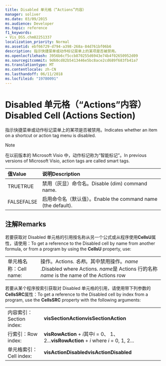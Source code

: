 ```yaml
---
title: Disabled 单元格（“Actions”内容）
manager: soliver
ms.date: 03/09/2015
ms.audience: Developer
ms.topic: reference
f1_keywords:
- Vis_DSS.chm82251337
localization_priority: Normal
ms.assetid: ebf66729-d794-a398-268a-84d761bf06b6
description: 指示快捷菜单或动作标记菜单上的某项是否被禁用。
ms.openlocfilehash: 3956b6cf5ccb870255d6943e74b4f02650952d09
ms.sourcegitcommit: 9d60cd82b5413446e5bc8ace2cd689f683fb41a7
ms.translationtype: MT
ms.contentlocale: zh-CN
ms.lasthandoff: 06/11/2018
ms.locfileid: "19780091"
---
```

# <a name="disabled-cell-actions-section"></a><span data-ttu-id="fd04b-103">Disabled 单元格（“Actions”内容）</span><span class="sxs-lookup"><span data-stu-id="fd04b-103">Disabled Cell (Actions Section)</span></span>

<span data-ttu-id="fd04b-104">指示快捷菜单或动作标记菜单上的某项是否被禁用。</span><span class="sxs-lookup"><span data-stu-id="fd04b-104">Indicates whether an item on a shortcut or action tag menu is disabled.</span></span>
  
> [!NOTE]
> <span data-ttu-id="fd04b-105">在以前版本的 Microsoft Visio 中，动作标记称为“智能标记”。</span><span class="sxs-lookup"><span data-stu-id="fd04b-105">In previous versions of Microsoft Visio, action tags are called smart tags.</span></span> 
  
|<span data-ttu-id="fd04b-106">**值**</span><span class="sxs-lookup"><span data-stu-id="fd04b-106">**Value**</span></span>|<span data-ttu-id="fd04b-107">**说明**</span><span class="sxs-lookup"><span data-stu-id="fd04b-107">**Description**</span></span>|
|:-----|:-----|
|<span data-ttu-id="fd04b-108">TRUE</span><span class="sxs-lookup"><span data-stu-id="fd04b-108">TRUE</span></span>  <br/> |<span data-ttu-id="fd04b-109">禁用（灰显）命令名。</span><span class="sxs-lookup"><span data-stu-id="fd04b-109">Disable (dim) command name.</span></span>  <br/> |
|<span data-ttu-id="fd04b-110">FALSE</span><span class="sxs-lookup"><span data-stu-id="fd04b-110">FALSE</span></span>  <br/> |<span data-ttu-id="fd04b-111">启用命令名（默认值）。</span><span class="sxs-lookup"><span data-stu-id="fd04b-111">Enable the command name (the default).</span></span>  <br/> |
   
## <a name="remarks"></a><span data-ttu-id="fd04b-112">注解</span><span class="sxs-lookup"><span data-stu-id="fd04b-112">Remarks</span></span>

<span data-ttu-id="fd04b-113">若要获取对 Disabled 单元格的引用按名称从另一个公式或从程序使用**CellsU**属性，请使用：</span><span class="sxs-lookup"><span data-stu-id="fd04b-113">To get a reference to the Disabled cell by name from another formula, or from a program by using the **CellsU** property, use:</span></span> 
  
|||
|:-----|:-----|
|<span data-ttu-id="fd04b-114">单元格名称：</span><span class="sxs-lookup"><span data-stu-id="fd04b-114">Cell name:</span></span>  <br/> |<span data-ttu-id="fd04b-115">操作。</span><span class="sxs-lookup"><span data-stu-id="fd04b-115">Actions.</span></span> <span data-ttu-id="fd04b-116">*名称*。其中禁用操作。</span><span class="sxs-lookup"><span data-stu-id="fd04b-116">*name*  .Disabled           where Actions.</span></span> <span data-ttu-id="fd04b-117">*name*是 Actions 行的名称</span><span class="sxs-lookup"><span data-stu-id="fd04b-117">*name*  is the name of the Actions row</span></span>  <br/> |
   
<span data-ttu-id="fd04b-118">若要从某个程序按索引获取对 Disabled 单元格的引用，请使用带下列参数的**CellsSRC**属性：</span><span class="sxs-lookup"><span data-stu-id="fd04b-118">To get a reference to the Disabled cell by index from a program, use the **CellsSRC** property with the following arguments:</span></span> 
  
|||
|:-----|:-----|
|<span data-ttu-id="fd04b-119">内容索引：</span><span class="sxs-lookup"><span data-stu-id="fd04b-119">Section index:</span></span>  <br/> |<span data-ttu-id="fd04b-120">**visSectionAction**</span><span class="sxs-lookup"><span data-stu-id="fd04b-120">**visSectionAction**</span></span> <br/> |
|<span data-ttu-id="fd04b-121">行索引：</span><span class="sxs-lookup"><span data-stu-id="fd04b-121">Row index:</span></span>  <br/> |<span data-ttu-id="fd04b-122">**visRowAction** +  *i*其中*i* = 0、 1、 2...</span><span class="sxs-lookup"><span data-stu-id="fd04b-122">**visRowAction** +  *i*           where  *i*  = 0, 1, 2...</span></span>  <br/> |
|<span data-ttu-id="fd04b-123">单元格索引：</span><span class="sxs-lookup"><span data-stu-id="fd04b-123">Cell index:</span></span>  <br/> |<span data-ttu-id="fd04b-124">**visActionDisabled**</span><span class="sxs-lookup"><span data-stu-id="fd04b-124">**visActionDisabled**</span></span> <br/> |
   

